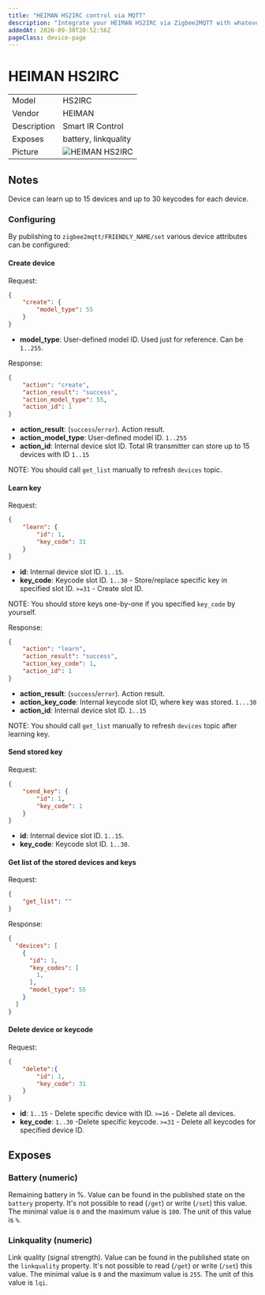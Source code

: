 ```yaml
---
title: "HEIMAN HS2IRC control via MQTT"
description: "Integrate your HEIMAN HS2IRC via Zigbee2MQTT with whatever smart home infrastructure you are using without the vendors bridge or gateway."
addedAt: 2020-09-30T20:52:56Z
pageClass: device-page
---
```


<!-- !!!! -->
<!-- ATTENTION: This file is auto-generated through docgen! -->
<!-- You can only edit the "## Notes"-Section till next h1 (#) or h2 heading (##). -->
<!-- Do NOT use h1 or h2 heading within "## Notes"-Section. -->
<!-- !!!! -->

# HEIMAN HS2IRC

|     |     |
|-----|-----|
| Model | HS2IRC  |
| Vendor  | HEIMAN  |
| Description | Smart IR Control |
| Exposes | battery, linkquality |
| Picture | ![HEIMAN HS2IRC](https://www.zigbee2mqtt.io/images/devices/HS2IRC.jpg) |


<!-- Notes BEGIN: You can edit here -->
## Notes


Device can learn up to 15 devices and up to 30 keycodes for each device.

### Configuring
By publishing to `zigbee2mqtt/FRIENDLY_NAME/set` various device attributes can be configured:

#### Create device

Request:
```json
{
    "create": {
        "model_type": 55
    }
}
```

- **model_type**: User-defined model ID. Used just for reference. Can be `1..255`.

Response:
```json
{
    "action": "create",
    "action_result": "success",
    "action_model_type": 55,
    "action_id": 1
}
```

- **action_result**: (`success`/`error`). Action result.
- **action_model_type**: User-defined model ID. `1..255`
- **action_id**: Internal device slot ID. Total IR transmitter can store up to 15 devices with ID `1..15`

NOTE: You should call `get_list` manually to refresh `devices` topic.

#### Learn key

Request:
```json
{
    "learn": {
        "id": 1,
        "key_code": 31
    }
}
```

- **id**: Internal device slot ID. `1..15`.
- **key_code**: Keycode slot ID. `1..30` - Store/replace specific key in specified slot ID. `>=31` - Create slot ID.

NOTE: You should store keys one-by-one if you specified `key_code` by yourself.

Response:
```json
{
    "action": "learn",
    "action_result": "success",
    "action_key_code": 1,
    "action_id": 1
}
```

- **action_result**: (`success`/`error`). Action result.
- **action_key_code**: Internal keycode slot ID, where key was stored. `1...30`
- **action_id**: Internal device slot ID. `1..15`

NOTE: You should call `get_list` manually to refresh `devices` topic after learning key.

#### Send stored key

Request:
```json
{
    "send_key": {
        "id": 1,
        "key_code": 1
    }
}
```

- **id**: Internal device slot ID. `1..15`.
- **key_code**: Keycode slot ID. `1..30`.

#### Get list of the stored devices and keys

Request:
```json
{
    "get_list": ""
}
```

Response:

```json
{
  "devices": [
    {
      "id": 1,
      "key_codes": [
        1,
      ],
      "model_type": 55
    }
  ]
}
```


#### Delete device or keycode

Request:
```json
{
    "delete":{
        "id": 1,
        "key_code": 31
    }
}
```

- **id**: `1..15` - Delete specific device with ID. `>=16` - Delete all devices.
- **key_code**: `1..30` -Delete specific keycode. `>=31` - Delete all keycodes for specified device ID.

<!-- Notes END: Do not edit below this line -->



## Exposes

### Battery (numeric)
Remaining battery in %.
Value can be found in the published state on the `battery` property.
It's not possible to read (`/get`) or write (`/set`) this value.
The minimal value is `0` and the maximum value is `100`.
The unit of this value is `%`.

### Linkquality (numeric)
Link quality (signal strength).
Value can be found in the published state on the `linkquality` property.
It's not possible to read (`/get`) or write (`/set`) this value.
The minimal value is `0` and the maximum value is `255`.
The unit of this value is `lqi`.

